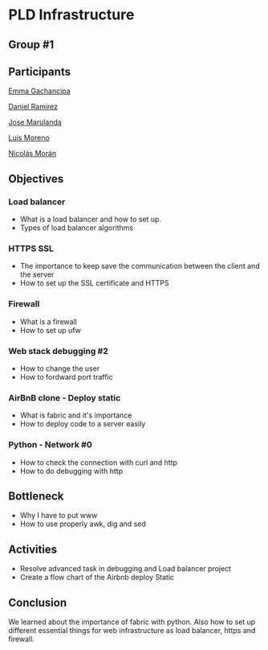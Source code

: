 # PLD Infrastructure
## Group #1
## Participants
[Emma Gachancipa](https://github.com/julgachancipa)

[Daniel Ramirez](https://github.com/gomba66)

[Jose Marulanda](https://github.com/JoseMarulanda)

[Luis Moreno](https://github.com/)

[Nicolás Morán](https://github.com/nickmoran06)

## Objectives

### Load balancer
- What is a load balancer and how to set up.
- Types of load balancer algorithms

### HTTPS SSL
- The importance to keep save the communication between the client and the server
- How to set up the SSL certificate and HTTPS

### Firewall
- What is a firewall
- How to set up ufw

### Web stack debugging #2
- How to change the user
- How to fordward port traffic

### AirBnB clone - Deploy static
- What is fabric and it's importance 
- How to deploy code to a server easily

### Python - Network #0
- How to check the connection with curl and http
- How to do debugging with http

## Bottleneck
- Why I have to put www
- How to use properly awk, dig and sed

## Activities
- Resolve advanced task in debugging and Load balancer project
- Create a flow chart of the Airbnb deploy Static

## Conclusion
We learned about the importance of fabric with python. Also how to set up different essential things for web infrastructure as load balancer, https and firewall. 
